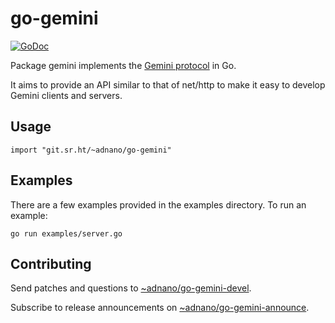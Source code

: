 # go-gemini

[![GoDoc](https://godoc.org/git.sr.ht/~adnano/go-gemini?status.svg)](https://godoc.org/git.sr.ht/~adnano/go-gemini)

Package gemini implements the [Gemini protocol](https://gemini.circumlunar.space) in Go.

It aims to provide an API similar to that of net/http to make it easy to develop Gemini clients and servers.

## Usage

	import "git.sr.ht/~adnano/go-gemini"

## Examples

There are a few examples provided in the examples directory.
To run an example:

	go run examples/server.go

## Contributing

Send patches and questions to [~adnano/go-gemini-devel](https://lists.sr.ht/~adnano/go-gemini-devel).

Subscribe to release announcements on [~adnano/go-gemini-announce](https://lists.sr.ht/~adnano/go-gemini-announce).
